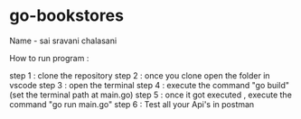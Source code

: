 # go-bookstores

Name - sai sravani chalasani

How to run program :

step 1 : clone the repository
step 2 : once you clone open the folder in vscode
step 3 : open the terminal
step 4 : execute the command "go build" (set the terminal path at main.go)
step 5 : once it got executed , execute the command "go run main.go"
step 6 : Test all your Api's in postman
